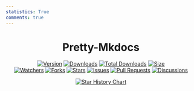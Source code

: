 ```yaml
---
statistics: True
comments: true
---
```


<h1 align="center">Pretty-Mkdocs</h1>

<p align="center">
<a href="https://github.com/Xiaokang2022/Pretty-Mkdocs/releases"><img alt="Version" src="https://img.shields.io/github/v/release/Xiaokang2022/Pretty-Mkdocs?include_prereleases&logo=github&label=Version" title="Latest Version" /></a>
<a href="https://pypistats.org/packages/Pretty-Mkdocs"><img alt="Downloads" src="https://img.shields.io/pypi/dm/Pretty-Mkdocs?label=Downloads&logo=pypi&logoColor=skyblue" title="Downloads" /></a>
<a href="https://pepy.tech/project/Pretty-Mkdocs"><img alt="Total Downloads" src="https://img.shields.io/pepy/dt/Pretty-Mkdocs?logo=pypi&logoColor=gold&label=Total%20Downloads" title="Total Downloads" /></a>
<a href="https://github.com/Xiaokang2022/Pretty-Mkdocs"><img alt="Size" src="https://img.shields.io/github/languages/code-size/Xiaokang2022/Pretty-Mkdocs?label=Size&logo=github" title="Code Size"/></a>
<br/>
<a href="https://github.com/Xiaokang2022/Pretty-Mkdocs/watchers"><img alt="Watchers" src="https://img.shields.io/github/watchers/Xiaokang2022/Pretty-Mkdocs?label=Watchers&logo=github&style=flat" title="Watchers" /></a>
<a href="https://github.com/Xiaokang2022/Pretty-Mkdocs/forks"><img alt="Forks" src="https://img.shields.io/github/forks/Xiaokang2022/Pretty-Mkdocs?label=Forks&logo=github&style=flat" title="Forks" /></a>
<a href="https://github.com/Xiaokang2022/Pretty-Mkdocs/stargazers"><img alt="Stars" src="https://img.shields.io/github/stars/Xiaokang2022/Pretty-Mkdocs?label=Stars&color=gold&logo=github&style=flat" title="Stars" /></a>
<a href="https://github.com/Xiaokang2022/Pretty-Mkdocs/issues"><img alt="Issues" src="https://img.shields.io/github/issues/Xiaokang2022/Pretty-Mkdocs?label=Issues&logo=github" title="Issues" /></a>
<a href="https://github.com/Xiaokang2022/Pretty-Mkdocs/pulls"><img alt="Pull Requests" src="https://img.shields.io/github/issues-pr/Xiaokang2022/Pretty-Mkdocs?label=Pull%20Requests&logo=github" title="Pull Requests" /></a>
<a href="https://github.com/Xiaokang2022/Pretty-Mkdocs/discussions"><img alt="Discussions" src="https://img.shields.io/github/discussions/Xiaokang2022/Pretty-Mkdocs?label=Discussions&logo=github" title="Discussions" /></a>
</p>

<p align="center">
    <a href="https://star-history.com/#Xiaokang2022/Pretty-Mkdocs&Date">
        <picture>
            <source media="(prefers-color-scheme: dark)" srcset="https://api.star-history.com/svg?repos=Xiaokang2022/Pretty-Mkdocs&type=Date&theme=dark" />
            <source media="(prefers-color-scheme: light)" srcset="https://api.star-history.com/svg?repos=Xiaokang2022/Pretty-Mkdocs&type=Date" />
            <img alt="Star History Chart" src="https://api.star-history.com/svg?repos=Xiaokang2022/Pretty-Mkdocs&type=Date" />
        </picture>
    </a>
</p>

